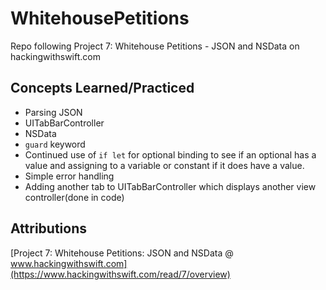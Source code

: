 # WhitehousePetitions
Repo following Project 7: Whitehouse Petitions - JSON and NSData on hackingwithswift.com

## Concepts Learned/Practiced
* Parsing JSON
* UITabBarController
* NSData
* ```guard``` keyword
* Continued use of ```if let``` for optional binding to see if an optional has a value and assigning to a variable or constant if it does have a value.
* Simple error handling
* Adding another tab to UITabBarController which displays another view controller(done in code)

## Attributions
[Project 7: Whitehouse Petitions: JSON and NSData @ www.hackingwithswift.com](https://www.hackingwithswift.com/read/7/overview)

